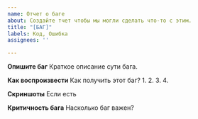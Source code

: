 ```yaml
---
name: Отчет о баге
about: Создайте тчет чтобы мы могли сделать что-то с этим.
title: "[БАГ]"
labels: Код, Ошибка
assignees: ''

---
```


**Опишите баг**
Краткое описание сути бага.

**Как воспроизвести**
Как получить этот баг?
1. 
2. 
3.
4. 

**Скриншоты**
Если есть

**Критичность бага**
Насколько баг важен?
